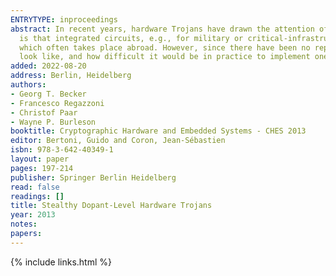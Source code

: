 ```yaml
---
ENTRYTYPE: inproceedings
abstract: In recent years, hardware Trojans have drawn the attention of governments and industry as well as the scientific community. One of the main concerns
  is that integrated circuits, e.g., for military or critical-infrastructure applications, could be maliciously manipulated during the manufacturing process,
  which often takes place abroad. However, since there have been no reported hardware Trojans in practice yet, little is known about how such a Trojan would
  look like, and how difficult it would be in practice to implement one.
added: 2022-08-20
address: Berlin, Heidelberg
authors:
- Georg T. Becker
- Francesco Regazzoni
- Christof Paar
- Wayne P. Burleson
booktitle: Cryptographic Hardware and Embedded Systems - CHES 2013
editor: Bertoni, Guido and Coron, Jean-Sébastien
isbn: 978-3-642-40349-1
layout: paper
pages: 197-214
publisher: Springer Berlin Heidelberg
read: false
readings: []
title: Stealthy Dopant-Level Hardware Trojans
year: 2013
notes:
papers:
---
```

{% include links.html %}
